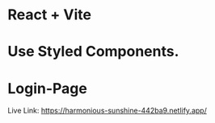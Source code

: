 # React + Vite

# Use Styled Components.

# Login-Page
Live Link:  https://harmonious-sunshine-442ba9.netlify.app/

